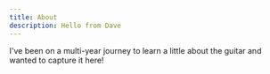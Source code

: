 ```yaml
---
title: About
description: Hello from Dave
---
```


I've been on a multi-year journey to learn a little about the guitar and wanted to capture it here!
